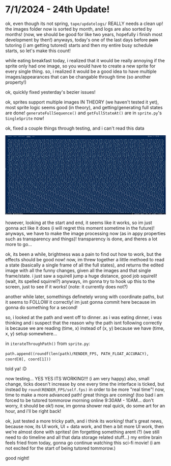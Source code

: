 # 7/1/2024 - 24th Update!

ok, even though its not spring, `tape/updatelogs/` REALLY needs a clean up! the images folder now is sorted by month, and logs are also sorted by months! (now, we should be good for like two years, hopefully i finish most development by then!) anyways, today's one of the last days before ~~pain~~ tutoring (i am getting tutored) starts and then my entire busy schedule starts, so let's make this count!

while eating breakfast today, i realized that it would be really annoying if the sprite only had one image, so you would have to create a new sprite for every single thing. so, i realized it would be a good idea to have multiple images/appearances that can be changable through time (so another property!)

ok, quickly fixed yesterday's bezier issues!

ok, sprites support multiple images IN THEORY (we haven't tested it yet), most sprite logic seems good (in theory), and getting/generating full states are done! `generateFullSequence()` and `getFullStateAt()` are in `sprite.py`'s `SingleSprite` now!

ok, fixed a couple things through testing, and i can't read this data

![i cannot read this](</updatelogs/images/072024/07012024 - 1.png>)

however, looking at the start and end, it seems like it works, so im just gonna act like it does (i will regret this moment sometime in the future)! anyways, we have to make the image processing now (as in appy properties such as transparency and things)! transparency is done, and theres a lot more to go...

ok, its been a while, brightness was a pain to find out how to work, but the effects should be good now! now, im threw together a little methoed to read a state (basically a single frame of all the full states), and returns the edited image with all the funny changes, given all the images and that single frame/state. i just saw a squirell jump a huge distance, good job squirell! (wait, its spelled squirrel?) anyways, im gonna try to hook up this to the screen, just to see if it works! (note: it currently does not?)

another while later, somethings definetely wrong with coordinate paths, but it seems to FOLLOW it correctly! im just gonna commit here because im gonna do something for a second!

so, i looked at the path and went off to dinner. as i was eating dinner, i was thinking and i suspect that the reason why the path isnt following correctly is because we are reading (time, x) instead of (x, y) because we have (time, x, y) setup somewhere...

in `iterateThroughPath()` from `sprite.py`: 

`path.append((roundf(len(path)/RENDER_FPS, PATH_FLOAT_ACCURACY), coord[0], coord[1]))`

told ya! :D

now testing... YES YES ITS WORKING!!! (i am very happy) also, small change, ticks doesn't increase by one every time the interface is ticked, but instead by `round(RENDER_FPS/self.fps)` in order to be more "real time"! now, time to make a more advanced path! great things are coming! (too bad i am forced to be tutored tommorow morning online 9:30AM - 10AM... don't worry, it should be ok!) now, im gonna shower real quick, do some art for an hour, and i'll be right back!

ok, just tested a more tricky path, and i think its working! that's great news, because now, its UI work, UI + data work, and then a bit more UI work, then we're almost done with sprites! (im forgetting something arent i?) (we still need to do timeline and all that data storage related stuff...) my entire brain feels fried from today, gonna go continue watching this sci-fi movie! (i am not excited for the start of being tutored tommorow.)

good night!